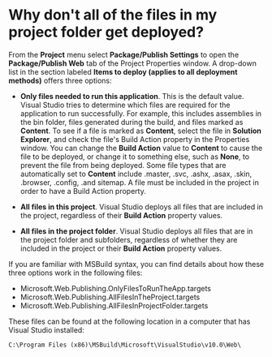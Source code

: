 # Why don't all of the files in my project folder get deployed? #

From the **Project** menu select **Package/Publish Settings** to open the **Package/Publish Web** tab of the Project Properties window. A drop-down list in the section labeled **Items to deploy (applies to all deployment methods)** offers three options:

- **Only files needed to run this application**. This is the default value. Visual Studio tries to determine which files are required for the application to run successfully. For example, this includes assemblies in the bin folder, files generated during the build, and files marked as **Content**. To see if a file is marked as **Content**, select the file in **Solution Explorer**, and check the file's Build Action property in the Properties window. You can change the **Build Action** value to **Content** to cause the file to be deployed, or change it to something else, such as **None**, to prevent the file from being deployed. Some file types that are automatically set to **Content** include .master, .svc, .ashx, .asax, .skin, .browser, .config, .and sitemap. A file must be included in the project in order to have a Build Action property.

- **All files in this project**. Visual Studio deploys all files that are included in the project, regardless of their **Build Action** property values.

- **All files in the project folder**. Visual Studio deploys all files that are in the project folder and subfolders, regardless of whether they are included in the project or their **Build Action** property values.

If you are familiar with MSBuild syntax, you can find details about how these three options work in the following files:

- Microsoft.Web.Publishing.OnlyFilesToRunTheApp.targets
- Microsoft.Web.Publishing.AllFilesInTheProject.targets
- Microsoft.Web.Publishing.AllFilesInProjectFolder.targets

These files can be found at the following location in a computer that has Visual Studio installed:

`C:\Program Files (x86)\MSBuild\Microsoft\VisualStudio\v10.0\Web\`